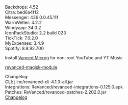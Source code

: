 Backdrops: 4.52  
Citra: bed6a4f12  
Messenger: 436.0.0.45.111  
WarnWetter: 4.2.2  
Windyapp: 34.0.2  
IconPackStudio: 2.2 build 023  
TickTick: 7.0.2.0  
MyExpenses: 3.4.9  
Spotify: 8.8.92.700  

Install [Vanced Microg](https://github.com/TeamVanced/VancedMicroG/releases) for non-root YouTube and YT Music  

[revanced-magisk-module](https://github.com/j-hc/revanced-magisk-module)  

Changelog:  
CLI: j-hc/revanced-cli-4.1.0-all.jar  
Integrations: ReVanced/revanced-integrations-0.125.0.apk  
Patches: ReVanced/revanced-patches-2.202.0.jar  
[Changelog](https://github.com/ReVanced/revanced-patches/releases/tag/v2.202.0)  
